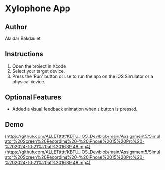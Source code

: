 # Xylophone App

## Author
Alaidar Bakdaulet

## Instructions
1. Open the project in Xcode.
2. Select your target device.
3. Press the 'Run' button or use  to run the app on the iOS Simulator or a physical device.

## Optional Features
- Added a visual feedback animation when a button is pressed.

## Demo

[https://github.com/ALLETttttt/KBTU_IOS_Dev/blob/main/Assignment5/Simulator%20Screen%20Recording%20-%20iPhone%2015%20Pro%20-%202024-10-21%20at%2016.39.48.mp4](https://github.com/ALLETttttt/KBTU_IOS_Dev/blob/main/Assignment5/Simulator%20Screen%20Recording%20-%20iPhone%2015%20Pro%20-%202024-10-21%20at%2016.39.48.mp4)

